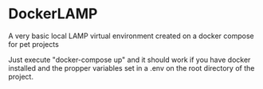 # DockerLAMP
A very basic local LAMP virtual environment created on a docker compose for pet projects 

Just execute "docker-compose up" and it should work if you have docker installed and the propper variables set in a .env on the root directory of the project.
